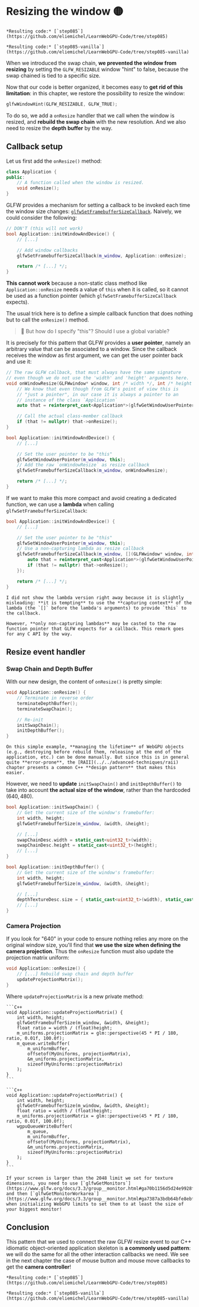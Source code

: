 Resizing the window <span class="bullet">🟡</span>
===================

````{tab} With webgpu.hpp
*Resulting code:* [`step085`](https://github.com/eliemichel/LearnWebGPU-Code/tree/step085)
````

````{tab} Vanilla webgpu.h
*Resulting code:* [`step085-vanilla`](https://github.com/eliemichel/LearnWebGPU-Code/tree/step085-vanilla)
````

When we introduced the swap chain, **we prevented the window from resizing** by setting the `GLFW_RESIZABLE` window "hint" to false, because the swap chained is tied to a specific size.

Now that our code is better organized, it becomes easy to **get rid of this limitation**: in this chapter, we restore the possibility to resize the window:

```C++
glfwWindowHint(GLFW_RESIZABLE, GLFW_TRUE);
```

To do so, we add a `onResize` handler that we call when the window is resized, and **rebuild the swap chain** with the new resolution. And we also need to resize the **depth buffer** by the way.

Callback setup
--------------

Let us first add the `onResize()` method:

```C++
class Application {
public:
	// A function called when the window is resized.
	void onResize();
}
```

GLFW provides a mechanism for setting a callback to be invoked each time the window size changes: [`glfwSetFramebufferSizeCallback`](https://www.glfw.org/docs/3.0/group__window.html#ga3203461a5303bf289f2e05f854b2f7cf). Naively, we could consider the following:

```C++
// DON'T (this will not work)
bool Application::initWindowAndDevice() {
	// [...]

	// Add window callbacks
	glfwSetFramebufferSizeCallback(m_window, Application::onResize);

	return /* [...] */;
}
```

**This cannot work** because a non-static class method like `Application::onResize` needs a value of `this` when it is called, so it cannot be used as a function pointer (which `glfwSetFramebufferSizeCallback` expects).

The usual trick here is to define a simple callback function that does nothing but to call the `onResize()` method.

> 🤔 But how do I specify "this"? Should I use a global variable?

It is precisely for this pattern that GLFW provides a **user pointer**, namely an arbitrary value that can be associated to a window. Since the callback receives the window as first argument, we can get the user pointer back and use it:

```C++
// The raw GLFW callback, that must always have the same signature
// even though we do not use the 'width' and 'height' arguments here.
void onWindowResize(GLFWwindow* window, int /* width */, int /* height */) {
	// We know that even though from GLFW's point of view this is
	// "just a pointer", in our case it is always a pointer to an
	// instance of the class `Application`
	auto that = reinterpret_cast<Application*>(glfwGetWindowUserPointer(window));

	// Call the actual class-member callback
	if (that != nullptr) that->onResize();
}

bool Application::initWindowAndDevice() {
	// [...]

	// Set the user pointer to be "this"
	glfwSetWindowUserPointer(m_window, this);
	// Add the raw `onWindowResize` as resize callback
	glfwSetFramebufferSizeCallback(m_window, onWindowResize);

	return /* [...] */;
}
```

If we want to make this more compact and avoid creating a dedicated function, we can use a **lambda** when calling `glfwSetFramebufferSizeCallback`:

```C++
bool Application::initWindowAndDevice() {
	// [...]

	// Set the user pointer to be "this"
	glfwSetWindowUserPointer(m_window, this);
	// Use a non-capturing lambda as resize callback
	glfwSetFramebufferSizeCallback(m_window, [](GLFWwindow* window, int, int){
		auto that = reinterpret_cast<Application*>(glfwGetWindowUserPointer(window));
		if (that != nullptr) that->onResize();
	});

	return /* [...] */;
}
```

```{important}
I did not show the lambda version right away because it is slightly misleading: **it is tempting** to use the **capturing context** of the lambda (the `[]` before the lambda's arguments) to provide `this` to the callback.

However, **only non-capturing lambdas** may be casted to the raw function pointer that GLFW expects for a callback. This remark goes for any C API by the way.
```

Resize event handler
--------------------

### Swap Chain and Depth Buffer

With our new design, the content of `onResize()` is pretty simple:

```C++
void Application::onResize() {
	// Terminate in reverse order
	terminateDepthBuffer();
	terminateSwapChain();

	// Re-init
	initSwapChain();
	initDepthBuffer();
}
```

```{note}
On this simple example, **managing the lifetime** of WebGPU objects (e.g., destroying before rebuild them, releasing at the end of the application, etc.) can be done manually. But since this is in general quite **error-prone**, the [RAII](../../advanced-techniques/raii) chapter presents a common C++ **design pattern** that makes this easier.
```

However, we need to **update** `initSwapChain()` and `initDepthBuffer()` to take into account **the actual size of the window**, rather than the hardcoded $(640,480)$.

```C++
bool Application::initSwapChain() {
	// Get the current size of the window's framebuffer:
	int width, height;
	glfwGetFramebufferSize(m_window, &width, &height);

	// [...]
	swapChainDesc.width = static_cast<uint32_t>(width);
	swapChainDesc.height = static_cast<uint32_t>(height);
	// [...]
}

bool Application::initDepthBuffer() {
	// Get the current size of the window's framebuffer:
	int width, height;
	glfwGetFramebufferSize(m_window, &width, &height);

	// [...]
	depthTextureDesc.size = { static_cast<uint32_t>(width), static_cast<uint32_t>(height), 1 };
	// [...]
}
```

### Camera Projection

If you look for "640" in your code to ensure nothing relies any more on the original window size, you'll find that **we use the size when defining the camera projection**. Thus the `onResize` function must also update the projection matrix uniform:

```C++
void Application::onResize() {
	// [...] Rebuild swap chain and depth buffer
	updateProjectionMatrix();
}
```

Where `updateProjectionMatrix` is a new private method:

````{tab} With webgpu.hpp
```C++
void Application::updateProjectionMatrix() {
	int width, height;
	glfwGetFramebufferSize(m_window, &width, &height);
	float ratio = width / (float)height;
	m_uniforms.projectionMatrix = glm::perspective(45 * PI / 180, ratio, 0.01f, 100.0f);
	m_queue.writeBuffer(
		m_uniformBuffer,
		offsetof(MyUniforms, projectionMatrix),
		&m_uniforms.projectionMatrix,
		sizeof(MyUniforms::projectionMatrix)
	);
}
```
````

````{tab} Vanilla webgpu.h
```C++
void Application::updateProjectionMatrix() {
	int width, height;
	glfwGetFramebufferSize(m_window, &width, &height);
	float ratio = width / (float)height;
	m_uniforms.projectionMatrix = glm::perspective(45 * PI / 180, ratio, 0.01f, 100.0f);
	wgpuQueueWriteBuffer(
		m_queue,
		m_uniformBuffer,
		offsetof(MyUniforms, projectionMatrix),
		&m_uniforms.projectionMatrix,
		sizeof(MyUniforms::projectionMatrix)
	);
}
```
````

```{note}
If your screen is larger than the 2048 limit we set for texture dimensions, you need to use [`glfwGetMonitors`](https://www.glfw.org/docs/3.3/group__monitor.html#ga70b1156d5d24e9928f145d6c864369d2) and then [`glfwGetMonitorWorkarea`](https://www.glfw.org/docs/3.3/group__monitor.html#ga7387a3bdb64bfe8ebf2b9e54f5b6c9d0) when initializing WebGPU limits to set them to at least the size of your biggest monitor!
```

Conclusion
----------

This pattern that we used to connect the raw GLFW resize event to our C++ idiomatic object-oriented application skeleton is **a commonly used pattern**: we will do the same for all the other interaction callbacks we need. We see in the next chapter the case of mouse button and mouse move callbacks to get the **camera controller**!

````{tab} With webgpu.hpp
*Resulting code:* [`step085`](https://github.com/eliemichel/LearnWebGPU-Code/tree/step085)
````

````{tab} Vanilla webgpu.h
*Resulting code:* [`step085-vanilla`](https://github.com/eliemichel/LearnWebGPU-Code/tree/step085-vanilla)
````

